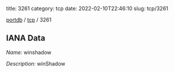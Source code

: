 title: 3261
category: tcp
date: 2022-02-10T22:46:10
slug: tcp/3261

[portdb](/) / [tcp](/category/tcp.html) / 3261


## IANA Data

_Name:_ winshadow

_Description:_ winShadow

